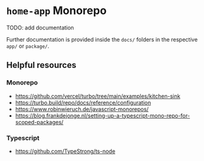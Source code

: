 # `home-app` Monorepo

TODO: add documentation

Further documentation is provided inside the `docs/` folders in the respective `app/` or `package/`.

## Helpful resources

### Monorepo

-   https://github.com/vercel/turbo/tree/main/examples/kitchen-sink
-   https://turbo.build/repo/docs/reference/configuration
-   https://www.robinwieruch.de/javascript-monorepos/
-   https://blog.frankdejonge.nl/setting-up-a-typescript-mono-repo-for-scoped-packages/

### Typescript

-   https://github.com/TypeStrong/ts-node
